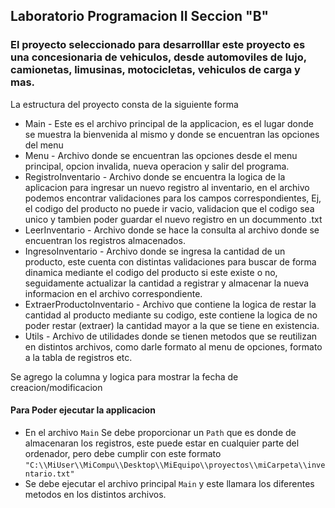 ## Laboratorio Programacion II Seccion "B"

### El proyecto seleccionado para desarrolllar este proyecto es una concesionaria de vehiculos, desde automoviles de lujo, camionetas, limusinas, motocicletas, vehiculos de carga y mas.


 La estructura del proyecto consta de la siguiente forma
    
* Main - Este es el archivo principal de la applicacion, es el lugar donde se muestra la bienvenida al mismo y donde se encuentran las opciones del menu
* Menu - Archivo donde se encuentran las opciones desde el menu principal, opcion invalida, nueva operacion y salir del programa.
* RegistroInventario - Archivo donde se encuentra la logica de la aplicacion para ingresar un nuevo registro al inventario, en el archivo podemos encontrar validaciones para los campos correspondientes, Ej, el codigo del producto no puede ir vacio, validacion que el codigo sea unico y tambien poder guardar el nuevo registro en un docummento .txt
* LeerInventario - Archivo donde se hace la consulta al archivo donde se encuentran los registros almacenados.
* IngresoInventario - Archivo donde se ingresa la cantidad de un producto, este cuenta con distintas validaciones para buscar de forma dinamica mediante el codigo del producto si este existe o no, seguidamente actualizar la cantidad a registrar y almacenar la nueva informacion en el archivo correspondiente.
* ExtraerProductoInventario - Archivo que contiene la logica de restar la cantidad al producto mediante su codigo, este contiene la logica de no poder restar (extraer) la cantidad mayor a la que se tiene en existencia.
* Utils - Archivo de utilidades donde se tienen metodos que se reutilizan en distintos archivos, como darle formato al menu de opciones, formato a la tabla de registros etc.

Se agrego la columna y logica para mostrar la fecha de creacion/modificacion

#### Para Poder ejecutar la applicacion
* En el archivo ```Main``` Se debe proporcionar un ```Path``` que es donde de almacenaran los registros, este puede estar en cualquier parte del ordenador, pero debe cumplir con este formato ```"C:\\MiUser\\MiCompu\\Desktop\\MiEquipo\\proyectos\\miCarpeta\\inventario.txt"```
* Se debe ejecutar el archivo principal ```Main``` y este llamara los diferentes metodos en los distintos archivos.

